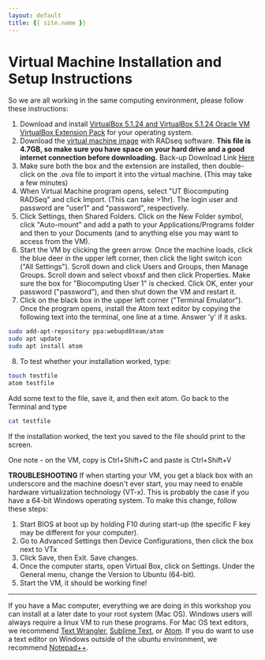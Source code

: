 ```yaml
---
layout: default
title: {{ site.name }}
---
```




Virtual Machine Installation and Setup Instructions
==

So we are all working in the same computing environment, please follow these instructions:
1. Download and install [VirtualBox 5.1.24 and VirtualBox 5.1.24 Oracle VM VirtualBox Extension Pack](https://www.virtualbox.org/wiki/Downloads) for your operating system.
2. Download the [virtual machine image](http://download.lab7.io/UT-BioComputing-RADSeq.ova) with RADseq software. **This file is 4.7GB, so make sure you have space on your hard drive and a good internet connection before downloading.** Back-up Download Link [Here](https://my.pcloud.com/publink/show?code=XZuFGrZQiTiVzhKRTbaj4E6LHBetSQj6wjy)
3. Make sure both the box and the extension are installed, then double-click on the .ova file to import it into the virtual machine. (This may take a few minutes)
4. When Virtual Machine program opens, select "UT Biocomputing RADSeq" and click Import. (This can take >1hr). The login user and password are "user1" and "password", respectively.
5. Click Settings, then Shared Folders. Click on the New Folder symbol, click "Auto-mount" and add a path 
to your Applications/Programs folder and then to your Documents (and to anything else you may want to access 
from the VM).
6. Start the VM by clicking the green arrow. Once the machine loads, click the blue deer in the upper 
left corner, then click the light switch icon ("All Settings"). Scroll down and click Users and Groups, 
then Manage Groups. Scroll down and select vboxsf and then click Properties. Make sure the box for 
"Biocomputing User 1" is checked. Click OK, enter your password ("password"), and then shut down the VM 
and restart it.
7. Click on the black box in the upper left corner ("Terminal Emulator"). 
Once the program opens, install the Atom text editor by copying the following text into the terminal, one line at a time. Answer 'y' if it asks.
```bash
sudo add-apt-repository ppa:webupd8team/atom
sudo apt update
sudo apt install atom
```
8. To test whether your installation worked, type:
```bash
touch testfile
atom testfile
```
Add some text to the file, save it, and then exit atom. Go back to the Terminal and type
```bash
cat testfile
```
If the installation worked, the text you saved to the file should print to the screen.

One note - on the VM, copy is Ctrl+Shift+C and paste is Ctrl+Shift+V

**TROUBLESHOOTING**
If when starting your VM, you get a black box with an underscore and the machine doesn't ever start, you may need to enable hardware virtualization technology (VT-x).
This is probably the case if you have a 64-bit Windows operating system. To make this change, follow these steps:
1. Start BIOS at boot up by holding F10 during start-up (the specific F key may be different for your computer).
2. Go to Advanced Settings then Device Configurations, then click the box next to VTx
3. Click Save, then Exit. Save changes.
4. Once the computer starts, open Virtual Box, click on Settings. Under the General menu, change the Version to Ubuntu (64-bit).
5. Start the VM, it should be working fine!

---
If you have a Mac computer, everything we are doing in this workshop you can install at a later date to your root system (Mac OS). Windows users will always require a linux VM to run these programs. For Mac OS text editors, we recommend [Text Wrangler](http://www.barebones.com/products/textwrangler/), [Sublime Text](http://www.sublimetext.com/2), or [Atom](https://atom.io/). If you do want to use a text editor on Windows outside of the ubuntu environment, we recommend [Notepad++](https://notepad-plus-plus.org/).

